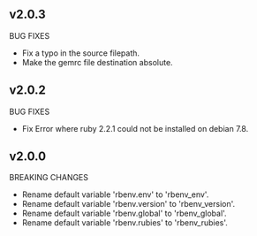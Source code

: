 ## v2.0.3

BUG FIXES

- Fix a typo in the source filepath.
- Make the gemrc file destination absolute.

## v2.0.2

BUG FIXES

- Fix Error where ruby 2.2.1 could not be installed on debian 7.8.

## v2.0.0

BREAKING CHANGES

- Rename default variable 'rbenv.env' to 'rbenv_env'.
- Rename default variable 'rbenv.version' to 'rbenv_version'.
- Rename default variable 'rbenv.global' to 'rbenv_global'.
- Rename default variable 'rbenv.rubies' to 'rbenv_rubies'.
